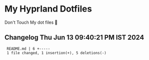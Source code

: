 # My Hyprland Dotfiles
  Don't Touch My dot files 🙂
 
 
## Changelog Thu Jun 13 09:40:21 PM IST 2024
```
 README.md | 6 +-----
 1 file changed, 1 insertion(+), 5 deletions(-)
```
 
